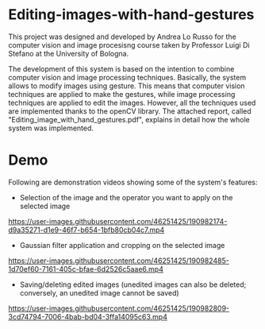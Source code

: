 # Editing-images-with-hand-gestures
This project was designed and developed by Andrea Lo Russo for the computer vision and image procesisng course taken by Professor Luigi Di Stefano at the University of Bologna.

The development of this system is based on the intention to combine computer vision and
image processing techniques. Basically, the system allows to modify images using gesture.
This means that computer vision techniques are applied to make the gestures, while image
processing techniques are applied to edit the images. However, all the techniques used are
implemented thanks to the openCV library.
The attached report, called "Editing_image_with_hand_gestures.pdf", explains in detail how the whole system was implemented.

# Demo
Following are demonstration videos showing some of the system's features:

* Selection of the image and the operator you want to apply on the selected image


https://user-images.githubusercontent.com/46251425/190982174-d9a35271-d1e9-46f7-b654-1bfb80cb04c7.mp4

* Gaussian filter application and cropping on the selected image

https://user-images.githubusercontent.com/46251425/190982485-1d70ef60-7161-405c-bfae-6d2526c5aae6.mp4

* Saving/deleting edited images (unedited images can also be deleted; conversely, an unedited image cannot be saved)



https://user-images.githubusercontent.com/46251425/190982809-3cd74794-7006-4bab-bd04-3ffa14095c63.mp4

